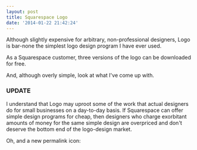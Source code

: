 ```yaml
---
layout: post
title: Squarespace Logo
date: '2014-01-22 21:42:24'
---
```


<p>Although slightly expensive for arbitrary, non-professional designers, Logo is bar-none the simplest logo design program I have ever used. </p>

<p>As a Squarespace customer, three versions of the logo can be downloaded for free. </p>

<p>And, although overly simple, look at what I've come up with.</p>

<h3 id="update">UPDATE</h3>

<p>I understand that Logo may uproot some of the work that actual designers do for small businesses on a day-to-day basis. If Squarespace can offer simple design programs for cheap, then designers who charge exorbitant amounts of money for the same simple design are overpriced and don't deserve the bottom end of the logo-design market.</p>

<p>Oh, and a new permalink icon:</p>